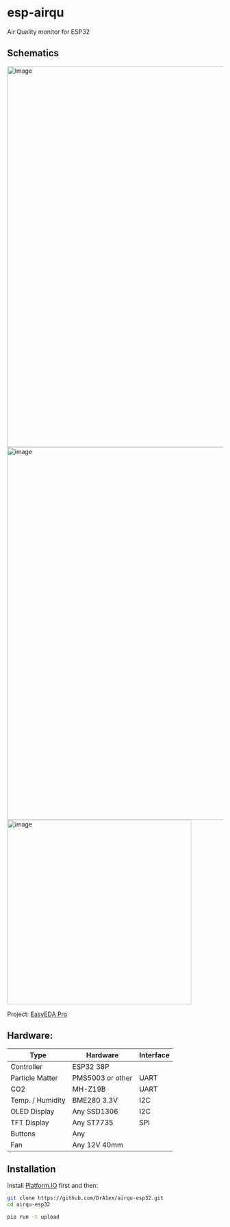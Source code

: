 # esp-airqu
Air Quality monitor for ESP32


## Schematics

<img width="887" alt="image" src="https://github.com/user-attachments/assets/04f780c2-2373-4a84-981a-415270994d5e">

<img width="868" alt="image" src="https://github.com/user-attachments/assets/7c8fe11f-f467-487e-a4e9-d680bf2d9a22">

<img width="430" alt="image" src="https://github.com/user-attachments/assets/321c2131-4625-4528-ac73-f0c5bce21910">


Project: [EasyEDA Pro](https://github.com/user-attachments/files/16648917/ProProject_AirQu_ESP32_2024-07-24.epro.zip)

## Hardware:

| Type             | Hardware        | Interface     |
|------------------|-----------------|---------------|
| Controller       | ESP32 38P       |               |
| Particle Matter  | PMS5003 or other|   UART        |
| CO2              | MH-Z19B         |   UART        |
| Temp. / Humidity | BME280 3.3V     |   I2C         |
| OLED Display     | Any SSD1306     |   I2C         |
| TFT Display      | Any ST7735      |   SPI         |
| Buttons          | Any             |               |
| Fan              | Any 12V 40mm    |               |

## Installation

Install [Platform.IO](https://platformio.org/install) first and then:

```bash
git clone https://github.com/DrA1ex/airqu-esp32.git
cd airqu-esp32

pio run -t upload
```
